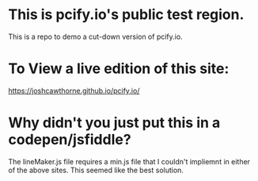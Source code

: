 # This is pcify.io's public test region.
This is a repo to demo a cut-down version of pcify.io.
# To View a live edition of this site:
https://joshcawthorne.github.io/pcify.io/
# Why didn't you just put this in a codepen/jsfiddle?
The lineMaker.js file requires a min.js file that I couldn't impliemnt in either of the above sites. This seemed like the best solution.
